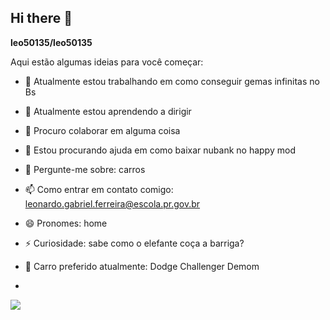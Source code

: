 ## Hi there 👋


**leo50135/leo50135** 

Aqui estão algumas ideias para você começar:

- 🔭 Atualmente estou trabalhando em como conseguir gemas infinitas no Bs
- 🌱 Atualmente estou aprendendo a dirigir
- 👯 Procuro colaborar em alguma coisa
- 🤔 Estou procurando ajuda em como baixar nubank no happy mod
- 💬 Pergunte-me sobre: carros
- 📫 Como entrar em contato comigo: leonardo.gabriel.ferreira@escola.pr.gov.br
- 😄 Pronomes: home
- ⚡ Curiosidade: sabe como o elefante coça a barriga?
- 🚗 Carro preferido atualmente: Dodge Challenger Demom

- 
![](https://media1.tenor.com/m/UDkYiVXZoBwAAAAC/flying-car.gif)
